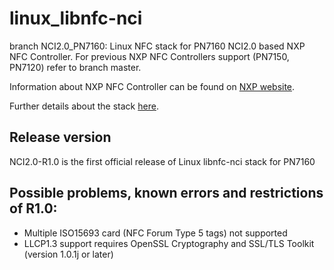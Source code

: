 linux_libnfc-nci
================

branch NCI2.0_PN7160: Linux NFC stack for PN7160 NCI2.0 based NXP NFC Controller.
For previous NXP NFC Controllers support (PN7150, PN7120) refer to branch master.

Information about NXP NFC Controller can be found on [NXP website](https://www.nxp.com/products/identification-and-security/nfc/nfc-reader-ics:NFC-READER).

Further details about the stack [here](https://www.nxp.com/doc/AN13287).

Release version
---------------
NCI2.0-R1.0 is the first official release of Linux libnfc-nci stack for PN7160

Possible problems, known errors and restrictions of R1.0:
---------------------------------------------------------
- Multiple ISO15693 card (NFC Forum Type 5 tags) not supported
- LLCP1.3 support requires OpenSSL Cryptography and SSL/TLS Toolkit (version 1.0.1j or later)

